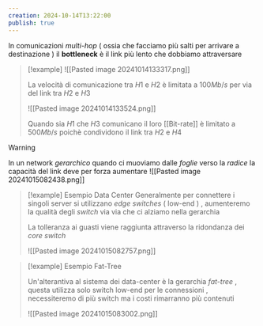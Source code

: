 ```yaml
---
creation: 2024-10-14T13:22:00
publish: true
---
```

In comunicazioni *multi-hop* ( ossia che facciamo più salti per arrivare a destinazione ) il **bottleneck** è il link più lento che dobbiamo attraversare 

>[!example] 
>![[Pasted image 20241014133317.png]]
>
>La velocità di comunicazione tra $H1$ e $H2$ è limitata a $100Mb/s$ per via del link tra $H2$ e $H3$
>
>![[Pasted image 20241014133524.png]]
>
>Quando sia $H1$ che $H3$ comunicano il loro [[Bit-rate]] è limitato a $500Mb/s$ poichè condividono il link tra $H2$ e $H4$

>[!warning] 
>In un network *gerarchico* quando ci muoviamo dalle *foglie* verso la *radice* la capacità del link deve per forza aumentare
>![[Pasted image 20241015082438.png]]
>
>>[!example] Esempio Data Center 
>>Generalmente per connettere i singoli server si utilizzano *edge switches* ( low-end ) , aumenteremo la qualità degli *switch* via via che ci alziamo nella gerarchia
>>
>>La tolleranza ai guasti viene raggiunta attraverso la ridondanza dei *core switch*
>>
>>![[Pasted image 20241015082757.png]]
>
>>[!example] Esempio Fat-Tree
>>
>>Un'alterantiva al sistema dei data-center è la gerarchia *fat-tree* , questa utilizza solo switch low-end per le connessioni , necessiteremo di più switch ma i costi rimarranno più contenuti
>>
>>![[Pasted image 20241015083002.png]]
>>




